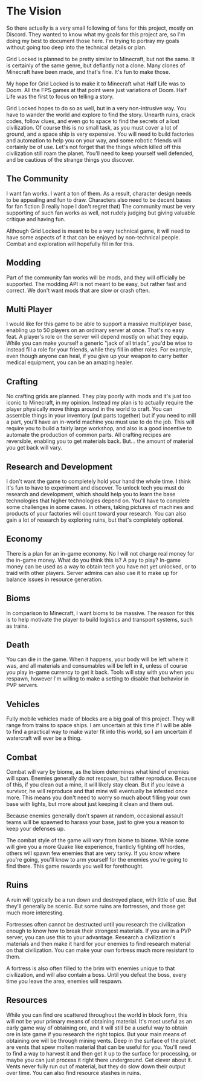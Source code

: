 
# The Vision
So there actually is a very small following of fans for this project, mostly on Discord.
They wanted to know what my goals for this project are, so I'm doing my best to document those here. I'm trying to portray my goals without going too deep into the technical details or plan.

Grid Locked is planned to be pretty similar to Minecraft, but not the same. It is certainly of the same genre, but defiantly not a clone. Many clones of Minecraft have been made, and that's fine. It's fun to make those.

My hope for Grid Locked is to make it to Minecraft what Half Life was to Doom. All the FPS games at that point were just variations of Doom. Half Life was the first to focus on telling a story.

Grid Locked hopes to do so as well, but in a very non-intrusive way. You have to wander the world and explore to find the story. Unearth ruins, crack codes, follow clues, and even go to space to find the secrets of a lost civilization. Of course this is no small task, as you must cover a lot of ground, and a space ship is very expensive. You will need to build factories and automation to help you on your way, and some robotic friends will certainly be of use. Let's not forget that the things which killed off this civilization still roam the planet. You'll need to keep yourself well defended, and be cautious of the strange things you discover.

## The Community

I want fan works. I want a ton of them. As a result, character design needs to be appealing and fun to draw. Characters also need to be decent bases for fan fiction (I really hope I don't regret that) The community must be very supporting of such fan works as well, not rudely judging but giving valuable critique and having fun.

Although Grid Locked is meant to be a very technical game, it will need to have some aspects of it that can be enjoyed by non-technical people. Combat and exploration will hopefully fill in for this.

## Modding

Part of the community fan works will be mods, and they will officially be supported. The modding API is not meant to be easy, but rather fast and correct. We don't want mods that are slow or crash often.

## Multi Player

I would like for this game to be able to support a massive multiplayer base, enabling up to 50 players on an ordinary server at once. That's no easy feat. A player's role on the server will depend mostly on what they equip. While you can make yourself a generic "jack of all triads", you'd be wise to instead fill a role for your friends, while they fill in other roles. For example, even though anyone can heal, if you give up your weapon to carry better medical equipment, you can be an amazing healer.

## Crafting

No crafting grids are planned. They play poorly with mods and it's just too iconic to Minecraft, in my opinion. Instead my plan is to actually require the player physically move things around in the world to craft. You can assemble things in your inventory (put parts together) but if you need to mill a part, you'll have an in-world machine you must use to do the job. This will require you to build a fairly large workshop, and also is a good incentive to automate the production of common parts. All crafting recipes are reversible, enabling you to get materials back. But... the amount of material you get back will vary.

## Research and Development

I don't want the game to completely hold your hand the whole time. I think it's fun to have to experiment and discover. To unlock tech you must do research and development, which should help you to learn the base technologies that higher technologies depend on. You'll have to complete some challenges in some cases. In others, taking pictures of machines and products of your factories will count toward your research. You can also gain a lot of research by exploring ruins, but that's completely optional.

## Economy

There is a plan for an in-game economy. No I will not charge real money for the in-game money. What do you think this is? A pay to play? In-game  money can be used as a way to obtain tech you have not yet unlocked, or to traid with other players. Server admins can also use it to make up for balance issues in resource generation.

## Bioms

In comparison to Minecraft, I want bioms to be massive. The reason for this is to help motivate the player to build logistics and transport systems, such as trains.

## Death

You can die in the game. When it happens, your body will be left where it was, and all materials and consumables will be left in it, unless of course you play in-game currency to get it back. Tools will stay with you when you respawn, however I'm willing to make a setting to disable that behavior in PVP servers.

## Vehicles

Fully mobile vehicles made of blocks are a big goal of this project. They will range from trains to space ships. I am uncertain at this time if I will be able to find a practical way to make water fit into this world, so I am uncertain if watercraft will ever be a thing.

## Combat

Combat will vary by biome, as the biom determines what kind of enemies will span. Enemies generally do not respawn, but rather reproduce. Because of this, if you clean out a mine, it will likely stay clean. But if you leave a survivor, he will reproduce and that mine will eventually be infested once more. This means you don't need to worry so much about filling your own base with lights, but more about just keeping it clean and them out.

Because enemies generally don't spawn at random, occasional assault teams will be spawned to harass your base, just to give you a reason to keep your defenses up.

The combat style of the game will vary from biome to biome. While some will give you a more Quake like experience, franticly fighting off hordes, others will spawn few enemies that are very tanky. If you know where you're going, you'll know to arm yourself for the enemies you're going to find there. This game rewards you well for forethought.

## Ruins

A ruin will typically be a run down and destroyed place, with little of use. But they'll generally be scenic. But some ruins are fortresses, and those get much more interesting.

Fortresses often cannot be destructed until you research the civilization enough to know how to break their strongest materials. If you are in a PVP server, you can use this to your advantage. Research a civilization's materials and then make it hard for your enemies to find research material on that civilization. You can make your own fortress much more resistant to them.

A fortress is also often filled to the brim with enemies unique to that civilization, and will also contain a boss. Until you defeat the boss, every time you leave the area, enemies will respawn.

## Resources

While you can find ore scattered throughout the world in block form, this will not be your primary means of obtaining material. It's most useful as an early game way of obtaining ore, and it will still be a useful way to obtain ore in late game if you research the right topics. But your main means of obtaining ore will be through mining vents. Deep in the surface of the planet are vents that spew molten material that can be useful for you. You'll need to find a way to harvest it and then get it up to the surface for processing, or maybe you can just process it right there underground. Get clever about it. Vents never fully run out of material, but they do slow down their output over time. You can also find resource stashes in ruins.